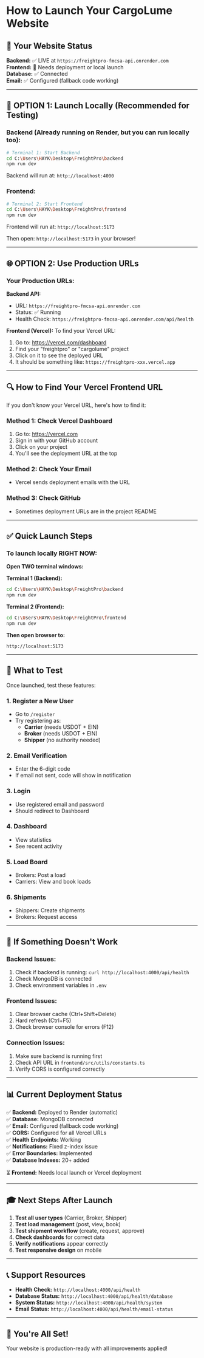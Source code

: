 # How to Launch Your CargoLume Website

## 🎉 Your Website Status

**Backend:** ✅ LIVE at `https://freightpro-fmcsa-api.onrender.com`  
**Frontend:** 🔄 Needs deployment or local launch  
**Database:** ✅ Connected  
**Email:** ✅ Configured (fallback code working)

---

## 🚀 OPTION 1: Launch Locally (Recommended for Testing)

### Backend (Already running on Render, but you can run locally too):

```bash
# Terminal 1: Start Backend
cd C:\Users\HAYK\Desktop\FreightPro\backend
npm run dev
```

Backend will run at: `http://localhost:4000`

### Frontend:

```bash
# Terminal 2: Start Frontend
cd C:\Users\HAYK\Desktop\FreightPro\frontend
npm run dev
```

Frontend will run at: `http://localhost:5173`

Then open: `http://localhost:5173` in your browser!

---

## 🌐 OPTION 2: Use Production URLs

### Your Production URLs:

**Backend API:**
- URL: `https://freightpro-fmcsa-api.onrender.com`
- Status: ✅ Running
- Health Check: `https://freightpro-fmcsa-api.onrender.com/api/health`

**Frontend (Vercel):**
To find your Vercel URL:
1. Go to: https://vercel.com/dashboard
2. Find your "freightpro" or "cargolume" project
3. Click on it to see the deployed URL
4. It should be something like: `https://freightpro-xxx.vercel.app`

---

## 🔍 How to Find Your Vercel Frontend URL

If you don't know your Vercel URL, here's how to find it:

### Method 1: Check Vercel Dashboard
1. Go to: https://vercel.com
2. Sign in with your GitHub account
3. Click on your project
4. You'll see the deployment URL at the top

### Method 2: Check Your Email
- Vercel sends deployment emails with the URL

### Method 3: Check GitHub
- Sometimes deployment URLs are in the project README

---

## ✅ Quick Launch Steps

### To launch locally RIGHT NOW:

**Open TWO terminal windows:**

**Terminal 1 (Backend):**
```bash
cd C:\Users\HAYK\Desktop\FreightPro\backend
npm run dev
```

**Terminal 2 (Frontend):**
```bash
cd C:\Users\HAYK\Desktop\FreightPro\frontend
npm run dev
```

**Then open browser to:**
```
http://localhost:5173
```

---

## 🎯 What to Test

Once launched, test these features:

### 1. Register a New User
- Go to `/register`
- Try registering as:
  - **Carrier** (needs USDOT + EIN)
  - **Broker** (needs USDOT + EIN)
  - **Shipper** (no authority needed)

### 2. Email Verification
- Enter the 6-digit code
- If email not sent, code will show in notification

### 3. Login
- Use registered email and password
- Should redirect to Dashboard

### 4. Dashboard
- View statistics
- See recent activity

### 5. Load Board
- Brokers: Post a load
- Carriers: View and book loads

### 6. Shipments
- Shippers: Create shipments
- Brokers: Request access

---

## 🐛 If Something Doesn't Work

### Backend Issues:
1. Check if backend is running: `curl http://localhost:4000/api/health`
2. Check MongoDB is connected
3. Check environment variables in `.env`

### Frontend Issues:
1. Clear browser cache (Ctrl+Shift+Delete)
2. Hard refresh (Ctrl+F5)
3. Check browser console for errors (F12)

### Connection Issues:
1. Make sure backend is running first
2. Check API URL in `frontend/src/utils/constants.ts`
3. Verify CORS is configured correctly

---

## 📊 Current Deployment Status

✅ **Backend:** Deployed to Render (automatic)  
✅ **Database:** MongoDB connected  
✅ **Email:** Configured (fallback code working)  
✅ **CORS:** Configured for all Vercel URLs  
✅ **Health Endpoints:** Working  
✅ **Notifications:** Fixed z-index issue  
✅ **Error Boundaries:** Implemented  
✅ **Database Indexes:** 20+ added  

⏳ **Frontend:** Needs local launch or Vercel deployment

---

## 🎓 Next Steps After Launch

1. **Test all user types** (Carrier, Broker, Shipper)
2. **Test load management** (post, view, book)
3. **Test shipment workflow** (create, request, approve)
4. **Check dashboards** for correct data
5. **Verify notifications** appear correctly
6. **Test responsive design** on mobile

---

## 📞 Support Resources

- **Health Check:** `http://localhost:4000/api/health`
- **Database Status:** `http://localhost:4000/api/health/database`
- **System Status:** `http://localhost:4000/api/health/system`
- **Email Status:** `http://localhost:4000/api/health/email-status`

---

## 🎉 You're All Set!

Your website is production-ready with all improvements applied!

